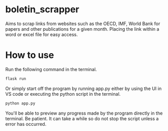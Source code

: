 # boletin_scrapper
Aims to scrap links from websites such as the OECD, IMF, World Bank for papers and other publications for a given month. Placing the link within a word or excel file for easy access. 

# How to use 

Run the following command in the terminal. 
```python
flask run 
```
Or simply start off the program by running app.py either by using the UI in VS code or executing the python script in the terminal.
```python
python app.py 
```
You'll be able to preview any progress made by the program directly in the terminal. Be patient. It can take a while so do not stop the script unless a error has occurred. 
